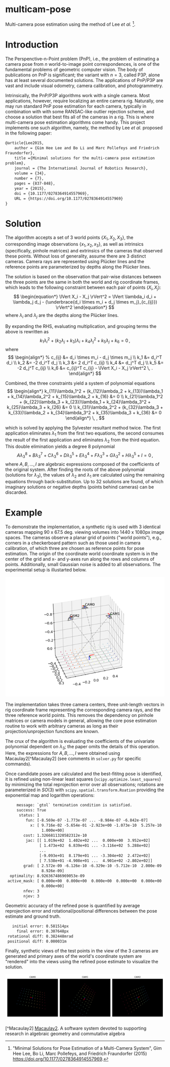# multicam-pose

Multi-camera pose estimation using the method of Lee *et al.* [^Lee2015].

# Introduction

The Perspenctive-n-Point problem (PnP), i.e., the problem of estimating a camera pose from $n$ world-to-image point correspondences, is one of the fundamental problems of  geometric computer vision. The body of publications on PnP is significant; the variant with $n = 3$, called P3P, alone has at least several documented solutions. The applications of PnP/P3P are vast and include visual odometry, camera calibration, and photogrammetry.

Intrinsically, the PnP/P3P algorithms work with a single camera. Most applications, however, require localizing an entire camera rig. Naturally, one may run standard PnP pose estimation for each camera, typically in combination with with some RANSAC-like outlier rejection scheme, and choose a solution that best fits all of the cameras in a rig. This is where multi-camera pose estimation algorithms come handy. This project implements one such algorithm, namely, the method by Lee *et al.* proposed in the following paper:

```
@article{Lee2015,
    author = {Gim Hee Lee and Bo Li and Marc Pollefeys and Friedrich Fraundorfer},
    title ={Minimal solutions for the multi-camera pose estimation problem},
    journal = {The International Journal of Robotics Research},
    volume = {34},
    number = {7},
    pages = {837-848},
    year = {2015},
    doi = {10.1177/0278364914557969},
    URL = {https://doi.org/10.1177/0278364914557969}
}
```

# Solution

The algorithm accepts a set of 3 world points $\{X_1, X_2, X_3\}$, the corresponding image observations $\{x_1, x_2, x_3\}$, as well as intrinsics (specifically, pinhole matrices) and extrinsics of the cameras that observed these points. Without loss of generality, assume there are 3 distinct cameras.
Camera rays are represented using Pl&uuml;cker lines and the reference points are parameterized by depths along the Pl&uuml;cker lines.

The solution is based on the observation that pair-wise distances between the three points are the same in both the world and rig coordinate frames, which leads to the following constraint between each pair of points $(X_i, X_j)$:
$$
\begin{equation*}
\lVert X_i - X_j \rVert^2 = \lVert \lambda_i d_i + \lambda_j d_j - (\underbrace{d_i \times m_i + d_j \times m_j}_{c_{ij}})  \rVert^2
\end{equation*}
$$
where $\lambda_i$ and $\lambda_j$ are the depths along the Pl&uuml;cker lines.

By expanding the RHS, evaluating multiplication, and grouping terms the above is rewritten as
$$
k_1\lambda_i^2 + (k_2\lambda_j + k_3)\lambda_i + k_4\lambda_j^2 + k_5\lambda_j + k_6 = 0 \, ,
$$
where
$$
\begin{align*}
% c_{ij} &= d_i \times m_i - d_j \times m_j \\
k_1 &= d_i^T d_i \\
k_2 &= -2 d_i^T d_j \\
k_3 &= 2 d_i^T c_{ij} \\
k_4 &= d_j^T d_j \\
k_5 &= -2 d_j^T c_{ij} \\
k_6 &= c_{ij}^T c_{ij} - \lVert X_i - X_j \rVert^2 \, .
\end{align*}
$$

Combined, the three constraints yield a system of polynomial equations 
$$
\begin{align*}
k_{11}\lambda_1^2 + (k_{12}\lambda_2 + k_{13})\lambda_1 + k_{14}\lambda_2^2 + k_{15}\lambda_2 + k_{16} &= 0 \\
k_{21}\lambda_1^2 + (k_{22}\lambda_3 + k_{23})\lambda_1 + k_{24}\lambda_3^2 + k_{25}\lambda_3 + k_{26} &= 0 \\
k_{31}\lambda_2^2 + (k_{32}\lambda_3 + k_{33})\lambda_2 + k_{34}\lambda_3^2 + k_{35}\lambda_3 + k_{36} &= 0
\end{align*} \, ,
$$

which is solved by applying the Sylvester resultant method twice. The first application eliminates $\lambda_1$ from the first two equations, the second consumes the result of the first application and eliminates $\lambda_2$ from the third equation. This double elimination yields a degree 8 polynomial  
$$
A\lambda_3^8 + B\lambda_3^7 + C\lambda_3^6 + D\lambda_3^5 + E\lambda_3^4 + F\lambda_3^3 + G\lambda_3^2 + H\lambda_3^5 + I = 0 \, ,
$$
where $A, B, \ldots, I$ are algebraic expressions composed of the coefficients of the original system. 
After finding the roots of the above polynomial (solutions for $\lambda_3$), the values of $\lambda_2$ and $\lambda_1$ are calculated using the remaining equations through back-substitution. Up to 32 solutions are found, of which imaginary solutions or negative depths (points behind cameras) can be discarded. 

# Example

To demonstrate the implementation, a synthetic rig is used with 3 identical cameras mapping 90 x 67.5 deg. viewing volumes into 1440 x 1080px image spaces. The cameras observe a planar grid of points ("world points"), e.g., corners in a checkerboard pattern such as those used in camera calibration, of which three are chosen as reference points for pose estimation. The origin of the coordinate world coordinate system is in the center of the grid and x- and y-axes run along the rows and columns of points. Additionally, small Gaussian noise is added to all observations. The experimental setup is illustarted below.

![Experimental setup](./figures/setup.png "Camera rig")

The implementation takes three camera centers, three unit-length vectors in rig coordinate frame representing the corresponding camera rays, and the three reference world points. This removes the dependency on pinhole matrices or camera models in general, allowing the core pose estimation routine to work with arbitrary cameras as long as their projection/unprojection functions are known.   

The crux of the algorithm is evaluating the coefficients of the univariate polynomial dependent on $\lambda_3$; the paper omits the details of this operation. Here, the expressions for $A, B, \ldots, I$ were obtained using Macaulay2[^Macaulay2] (see comments in `solver.py` for specific commands). 

Once candidate poses are calculated and the best-fititng pose is identified, it is refined using non-linear least squares (`scipy.optimize.least_squares`) by minimizing the total reprojection error over all observations; rotations are parameterized in $SO(3)$ with `scipy.spatial.transform.Roation` providing the exponential map and logarithm operations:

```
     message: `gtol` termination condition is satisfied.
     success: True
      status: 1
         fun: [-8.569e-07 -1.773e-07 ... -8.984e-07 -6.842e-07]
           x: [ 9.716e-02 -5.654e-01 -2.923e+00 -1.073e-10  5.257e-10
                1.000e+00]
        cost: 1.3266811320582312e-10
         jac: [[ 1.019e+02  1.402e+02 ...  0.000e+00  3.952e+02]
               [ 1.473e+02  6.839e+01 ... -3.116e+02  5.288e+02]
               ...
               [-9.093e+01  8.179e+01 ... -3.304e+02  2.472e+02]
               [ 7.538e+01 -4.908e+01 ...  4.901e+02 -2.802e+02]]
        grad: [ 2.572e-09 -6.126e-10 -6.329e-10 -5.712e-10  2.000e-09
                8.926e-09]
  optimality: 8.926367486969053e-09
 active_mask: [ 0.000e+00  0.000e+00  0.000e+00  0.000e+00  0.000e+00
                0.000e+00]
        nfev: 3
        njev: 3
```

Geometric accuracy of the refined pose is quantified by average reprojection error and rotational/positional differences between the pose estimate and ground truth.

```
   initial error: 0.581514px
     final error: 0.307648px
 rotational diff: 0.382448mrad
 positional diff: 0.000031m
```

Finally, synthetic views of the test points in the view of the 3 cameras are generated and primary axes of the world's coordinate system are "rendered" into the views using the refined pose estimate to visualize the solution. 

![Camera Views](./figures/views.png "Camera views")


[^Lee2015]: "Minimal Solutions for Pose Estimation of a Multi-Camera System", Gim Hee Lee, Bo Li, Marc Pollefeys, and Friedrich Fraundorfer (2015) <https://doi.org/10.1177/0278364914557969>.


[^Macaulay2] [Macaulay2](https://macaulay2.com>). A software system devoted to supporting research in algebraic geometry and commutative algebra